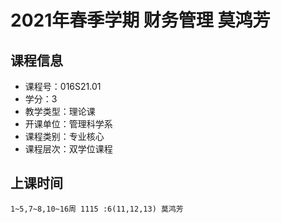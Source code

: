# 2021年春季学期 财务管理 莫鸿芳






## 课程信息

- 课程号：016S21.01
- 学分：3
- 教学类型：理论课
- 开课单位：管理科学系
- 课程类别：专业核心
- 课程层次：双学位课程

## 上课时间

```
1~5,7~8,10~16周 1115 :6(11,12,13) 莫鸿芳
```

